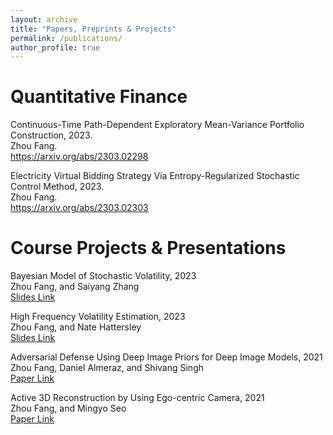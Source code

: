 ```yaml
---
layout: archive
title: "Papers, Preprints & Projects"
permalink: /publications/
author_profile: true
---
```


Quantitative Finance
======

<a style="text-decoration: none;">Continuous-Time Path-Dependent Exploratory Mean-Variance Portfolio Construction</a>, 2023.<br />Zhou Fang.<br /> <a href="https://arxiv.org/abs/2303.02298">https://arxiv.org/abs/2303.02298</a>

<a style="text-decoration: none;">Electricity Virtual Bidding Strategy Via Entropy-Regularized Stochastic Control Method</a>, 2023.<br />Zhou Fang.<br /> <a href = "https://arxiv.org/abs/2303.02303"> https://arxiv.org/abs/2303.02303 </a>

Course Projects & Presentations
======
<a style="text-decoration: none;">Bayesian Model of Stochastic Volatility</a>, 2023<br /> Zhou Fang, and Saiyang Zhang <br /> <a href="https://Zhou-spec.github.io/files/Bayesian_Model_of_Stochastic_Volatility.pdf"> Slides Link </a>

<a style="text-decoration: none;">High Frequency Volatility Estimation</a>, 2023<br /> Zhou Fang, and Nate Hattersley <br /> <a href="https://Zhou-spec.github.io/files/Nonparametric_Method_for_Volatility_Estimation.pdf"> Slides Link </a>

<a style="text-decoration: none;">Adversarial Defense Using Deep Image Priors for Deep Image Models</a>, 2021<br /> Zhou Fang, Daniel Almeraz, and Shivang Singh<br /> <a href="https://Zhou-spec.github.io/files/DiPDefense-Framework.pdf"> Paper Link </a> 

<a style="text-decoration: none;">Active 3D Reconstruction by Using Ego-centric Camera</a>, 2021<br /> Zhou Fang, and Mingyo Seo <br /> <a href="https://Zhou-spec.github.io/files/EE381V_mseo_zfang.pdf"> Paper Link </a>

